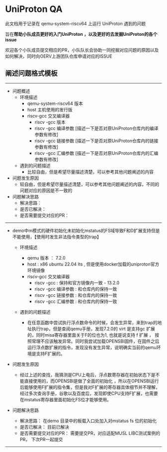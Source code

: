 # UniProton QA

此文档用于记录在 qemu-system-riscv64 上运行 UniProton 遇到的问题

旨在**帮助小队成员更好的入门UniProton ，以及更好的去发掘UniProton的各个issue**

欢迎各个小队成员提交相应的PR，小队队长会协助一同挖掘对应问题的原因以及如何解决，同时向OERV上游团队仓库申请对应的ISSUE

## 阐述问题格式模板

------

- 问题概述
  - 环境描述
    - qemu-system-riscv64 版本
    - host 主机使用的发行版
    - riscv-gcc 交叉编译器
      - riscv -gcc 版本
      - riscv -gcc 编译参数 [描述一下是否对原UniProton仓库内的编译参数有修改]
      - riscv -gcc 链接参数 [描述一下是否对原UniProton仓库内的链接参数有修改]
      - riscv -gcc 汇编参数 [描述一下是否对原UniProton仓库内的汇编参数有修改]
  - 遇到的问题描述
    - 比较自由，但是希望尽量描述清楚，可以参考其他问题阐述的内容
- 问题发生原因
  - 较自由，但是希望尽量描述清楚，可以参考其他问题阐述的内容，不同的问题对应的原因是不一致的
- 问题解决思路
  - 解决思路： 
  - 是否已解决：
  - 是否需要提交对应的PR：

------

- demo中m模式的硬件初始化未初始化mstatus的FS域导致F和D扩展支持但是不能使用，【使用时发生非法指令类型的trap】

  - 环境描述
    - qemu 版本  ： 7.2.0
    - host              :  x86 ubuntu 22.04 lts , 但是使用docker加载的uniproton官方环境镜像        
    - riscv-gcc 交叉编译器
      - riscv -gcc  :  保持和官方镜像内一致 - 13.2.0
      - riscv -gcc 编译参数  :  和仓库内的保持一致
      - riscv -gcc 链接参数  :  和仓库内的保持一致
      - riscv -gcc 汇编参数  :  和仓库内的保持一致

  - 遇到的问题描述
    - 在任意函数中尝试执行浮点数命令的时候，会发生异常，来到trap的地址执行trap，但是查阅qemu手册，发现7.2.0的 virt 是支持gc 扩展的，同时misa寄存器里面关于F的位也为1, 也就是说支持 f 扩展 ， 按照常理不应该触发异常。同时我尝试加载OPENSBI固件，在固件之后运行浮点数扩展的指令，发现没有发生异常，说明确实当前的qemu环境是支持F扩展的。

- 问题发生原因
  - 经过上述的查找，我猜测是CPU上电后，浮点数寄存器在初始状态下是不能直接使用的，而OPENSBI是做了全面的初始化 ，所以在OPENSBI运行后能够使用F扩展的指令集，但是我对F扩展的寄存器具体细节并不理解，经过多次查询手册，谷歌以及百度后，发现即使CPU支持F扩展，也需要在mstatus寄存器里面初始化FS位才能够使用。
- 问题解决思路
  - 解决思路：      在demo 目录中的板载入口处加入对mstatus fs 位的初始化
  - 是否已解决：  目前已解决
  - 是否需要提交对应的PR： 需要提交PR，对应适配MUSL LIBC测试案例的PR， 下次PR一起提交

------

